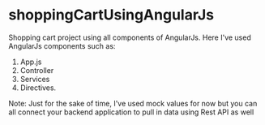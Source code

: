 # shoppingCartUsingAngularJs
Shopping cart project using all components of AngularJs.
Here I've used AngularJs components such as:
1) App.js
2) Controller
3) Services
4) Directives.

Note: Just for the sake of time, I've used mock values for now but you can all connect your backend application to pull in data using Rest API as well
